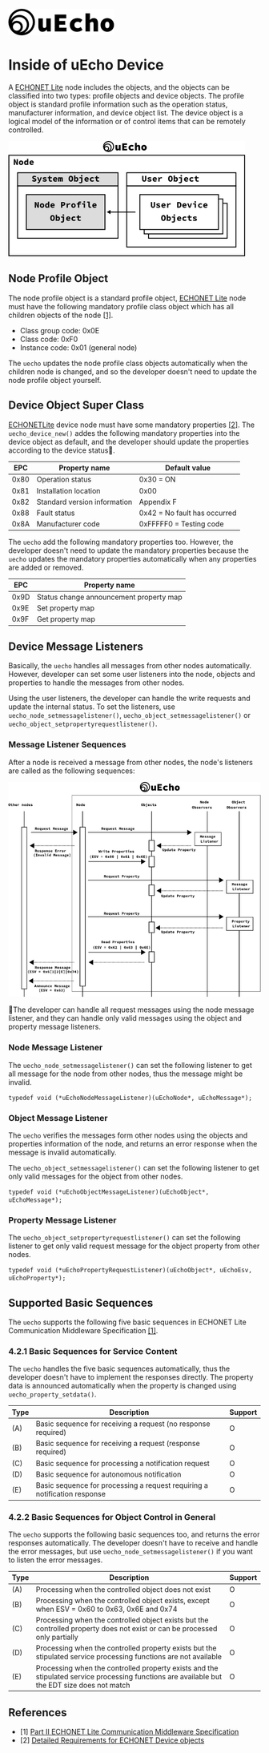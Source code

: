 ![logo](img/logo.png)

# Inside of uEcho Device

A [ECHONET Lite][enet] node includes the objects, and the objects can be classified into two types: profile objects and device objects. The profile object is standard profile information such as the operation status, manufacturer information, and device object list. The device object is a logical model of the information or of control items that can be remotely controlled. 

![Device Objects](img/device_objects.png)

## Node Profile Object

The node profile object is a standard profile object, [ECHONET Lite][enet] node must have the following mandatory profile class object which has all children objects of the node [\[1\]][enet-spec].

- Class group code: 0x0E
- Class code: 0xF0
- Instance code: 0x01 (general node)

The `uecho` updates the node profile class objects automatically when the children node is changed, and so the developer doesn't need to update the node profile object yourself.

## Device Object Super Class

[ECHONETLite][enet] device node must have some mandatory properties [\[2\]][enet-spec]. The `uecho_device_new()` addes the following mandatory properties into the device object as default, and the developer should update the properties according to the device status.

| EPC | Property name | Default value |
|---|---|---|
| 0x80 | Operation status | 0x30 = ON |
| 0x81 | Installation location | 0x00 |
| 0x82 | Standard version information | Appendix F |
| 0x88 | Fault status | 0x42 = No fault has occurred |
| 0x8A | Manufacturer code | 0xFFFFF0 = Testing code |

The `uecho` add the following mandatory properties too. However, the developer doesn't need to update the mandatory properties because the `uecho` updates the mandatory properties automatically when any properties are added or removed.

| EPC | Property name |
|---|---|
| 0x9D | Status change announcement property map |
| 0x9E | Set property map  |
| 0x9F | Get property map |

## Device Message Listeners

Basically, the `uecho` handles all messages from other nodes automatically. However, developer can set some user listeners into the node, objects and properties to handle the messages from other nodes.

Using the user listeners, the developer can handle the write requests and update the internal status. To set the listeners, use `uecho_node_setmessagelistener()`, `uecho_object_setmessagelistener()` or `uecho_object_setpropertyrequestlistener()`.

### Message Listener Sequences

After a node is received a message from other nodes, the node's listeners are called as the following sequences:

![Node Observers](img/node_msg_listener.png)

The developer can handle all request messages using the node message listener, and they can handle only valid messages using the object and property message listeners.

### Node Message Listener

The `uecho_node_setmessagelistener()` can set the following listener to get all message for the node from other nodes, thus the message might be invalid.

```
typedef void (*uEchoNodeMessageListener)(uEchoNode*, uEchoMessage*);
```

### Object Message Listener

The `uecho` verifies the messages form other nodes using the objects and properties information of the node, and returns an error response when the message is invalid automatically. 

The `uecho_object_setmessagelistener()` can set the following listener to get only valid messages for the object from other nodes.

```
typedef void (*uEchoObjectMessageListener)(uEchoObject*, uEchoMessage*);
```

### Property Message Listener

The `uecho_object_setpropertyrequestlistener()` can set the following listener to get only valid request message for the object property from other nodes.

```
typedef void (*uEchoPropertyRequestListener)(uEchoObject*, uEchoEsv, uEchoProperty*);
```

## Supported Basic Sequences

The `uecho` supports the following five basic sequences in ECHONET Lite Communication Middleware Specification [\[1\]][enet-spec].

### 4.2.1 Basic Sequences for Service Content

The `uecho` handles the five basic sequences automatically, thus the developer doesn't have to implement the responses directly. The property data is announced automatically when the property is changed using `uecho_property_setdata()`.

| Type | Description | Support |
|---|---|---|
| (A) | Basic sequence for receiving a request (no response required) | O |
| (B) | Basic sequence for receiving a request (response required) | O |
| (C) | Basic sequence for processing a notification request | O |
| (D) | Basic sequence for autonomous notification | O |
| (E) | Basic sequence for processing a request requiring a notification response | O |

### 4.2.2 Basic Sequences for Object Control in General

The `uecho` supports the following basic sequences too, and returns the error responses automatically. The developer doesn't have to receive and handle the error messages, but use `uecho_node_setmessagelistener()` if you want to listen the error messages.

| Type | Description | Support |
|---|---|---|
| (A) | Processing when the controlled object does not exist | O |
| (B) | Processing when the controlled object exists, except when ESV = 0x60 to 0x63, 0x6E and 0x74 | O |
| (C) | Processing when the controlled object exists but the controlled property does not exist or can be processed only partially | O |
| (D) | Processing when the controlled property exists but the stipulated service processing functions are not available | O |
| (E) | Processing when the controlled property exists and the stipulated service processing functions are available but the EDT size does not match | O |

## References

- \[1\] [Part II ECHONET Lite Communication Middleware Specification][enet-spec]
- \[2\] [Detailed Requirements for ECHONET Device objects][enet-spec]

[enet]:http://echonet.jp/english/
[enet-spec]:http://www.echonet.gr.jp/english/spec/index.htm
